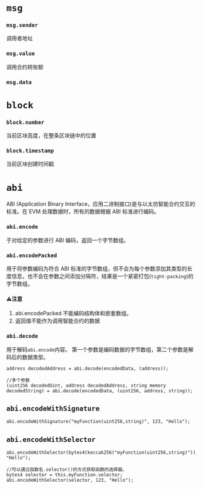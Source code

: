 # `msg`
### `msg.sender`
调用者地址
### `msg.value`
调用合约转账额

### `msg.data`
# `block`
### `block.number`
当前区块高度，在整条区块链中的位置
### `block.timestamp`
当前区块创建时间戳

# `abi`
ABI (Application Binary Interface，应用二进制接口)是与以太坊智能合约交互的标准。在 EVM 处理数据时，所有的数据根据 ABI 标准进行编码。

### `abi.encode`
于对给定的参数进行 ABI 编码，返回一个字节数组。

### `abi.encodePacked`
用于将参数编码为符合 ABI 标准的字节数组，但不会为每个参数添加其类型的长度信息，也不会在参数之间添加分隔符，结果是一个紧密打包(`tight-packing`)的字节数组。

#### ⚠️注意
1. abi.encodePacked 不能编码结构体和嵌套数组。
2. 返回值不能作为调用智能合约的数据

### `abi.decode`
用于解码`abi.encode`内容。
第一个参数是编码数据的字节数组，第二个参数是解码后的数据类型。
```sol
address decodedAddress = abi.decode(encodedData, (address));

//多个参数
(uint256 decodedUint, address decodedAddress, string memory decodedString) = abi.decode(encodedData, (uint256, address, string));
```

## `abi.encodeWithSignature`

```sol
abi.encodeWithSignature("myFunction(uint256,string)", 123, "Hello");
```

## `abi.encodeWithSelector`

```sol
abi.encodeWithSelector(bytes4(keccak256("myFunction(uint256,string)")),123, "Hello");

//可以通过函数名.selector()的方式获取函数的选择器。
bytes4 selector = this.myFunction.selector;
abi.encodeWithSelector(selector, 123, "Hello");
```